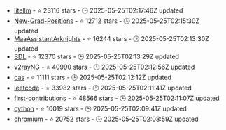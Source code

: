 - [litellm](https://github.com/BerriAI/litellm) - ⭐ 23116 stars - 🕒 2025-05-25T02:17:46Z updated
- [New-Grad-Positions](https://github.com/SimplifyJobs/New-Grad-Positions) - ⭐ 12712 stars - 🕒 2025-05-25T02:15:30Z updated
- [MaaAssistantArknights](https://github.com/MaaAssistantArknights/MaaAssistantArknights) - ⭐ 16244 stars - 🕒 2025-05-25T02:13:30Z updated
- [SDL](https://github.com/libsdl-org/SDL) - ⭐ 12370 stars - 🕒 2025-05-25T02:13:29Z updated
- [v2rayNG](https://github.com/2dust/v2rayNG) - ⭐ 40990 stars - 🕒 2025-05-25T02:12:56Z updated
- [cas](https://github.com/apereo/cas) - ⭐ 11111 stars - 🕒 2025-05-25T02:12:12Z updated
- [leetcode](https://github.com/doocs/leetcode) - ⭐ 33982 stars - 🕒 2025-05-25T02:11:41Z updated
- [first-contributions](https://github.com/firstcontributions/first-contributions) - ⭐ 48566 stars - 🕒 2025-05-25T02:11:07Z updated
- [cython](https://github.com/cython/cython) - ⭐ 10019 stars - 🕒 2025-05-25T02:09:41Z updated
- [chromium](https://github.com/chromium/chromium) - ⭐ 20752 stars - 🕒 2025-05-25T02:08:59Z updated
